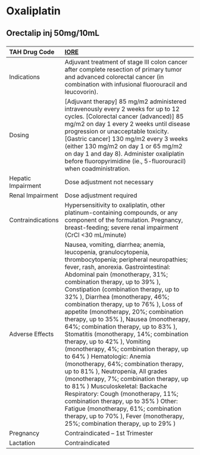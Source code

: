 # Oxaliplatin

## Orectalip inj 50mg/10mL

##### 

| TAH Drug Code      | [IORE](https://www.tahsda.org.tw/drugs/hissearch.php?drug_code=IORE)                                                                                                                                                                                                                                                                                                                                                                                                                                                                                                                                                                                                                                                                                                                                                                                                                                                                                                                     |
|:-------------------|:-----------------------------------------------------------------------------------------------------------------------------------------------------------------------------------------------------------------------------------------------------------------------------------------------------------------------------------------------------------------------------------------------------------------------------------------------------------------------------------------------------------------------------------------------------------------------------------------------------------------------------------------------------------------------------------------------------------------------------------------------------------------------------------------------------------------------------------------------------------------------------------------------------------------------------------------------------------------------------------------|
| Indications        | Adjuvant treatment of stage III colon cancer after complete resection of primary tumor and advanced colorectal cancer (in combination with infusional fluorouracil and leucovorin).                                                                                                                                                                                                                                                                                                                                                                                                                                                                                                                                                                                                                                                                                                                                                                                                      |
| Dosing             | [Adjuvant therapy] 85 mg/m2 administered intravenously every 2 weeks for up to 12 cycles. [Colorectal cancer (advanced)] 85 mg/m2 on day 1 every 2 weeks until disease progression or unacceptable toxicity. [Gastric cancer] 130 mg/m2 every 3 weeks (either 130 mg/m2 on day 1 or 65 mg/m2 on day 1 and day 8). Administer oxaliplatin before fluoropyrimidine (ie., 5-fluorouracil) when coadministration.                                                                                                                                                                                                                                                                                                                                                                                                                                                                                                                                                                            |
| Hepatic Impairment | Dose adjustment not necessary                                                                                                                                                                                                                                                                                                                                                                                                                                                                                                                                                                                                                                                                                                                                                                                                                                                                                                                                                            |
| Renal Impairment   | Dose adjustment required                                                                                                                                                                                                                                                                                                                                                                                                                                                                                                                                                                                                                                                                                                                                                                                                                                                                                                                                                                 |
| Contraindications  | Hypersensitivity to oxaliplatin, other platinum-containing compounds, or any component of the formulation. Pregnancy, breast-feeding; severe renal impairment (CrCl <30 mL/minute)                                                                                                                                                                                                                                                                                                                                                                                                                                                                                                                                                                                                                                                                                                                                                                                                       |
| Adverse Effects    | Nausea, vomiting, diarrhea; anemia, leucopenia, granulocytopenia, thrombocytopenia; peripheral neuropathies; fever, rash, anorexia. Gastrointestinal: Abdominal pain (monotherapy, 31%; combination therapy, up to 39% ), Constipation (combination therapy, up to 32% ), Diarrhea (monotherapy, 46%; combination therapy, up to 76% ), Loss of appetite (monotherapy, 20%; combination therapy, up to 35% ), Nausea (monotherapy, 64%; combination therapy, up to 83% ), Stomatitis (monotherapy, 14%; combination therapy, up to 42% ), Vomiting (monotherapy, 4%; combination therapy, up to 64% ) Hematologic: Anemia (monotherapy, 64%; combination therapy, up to 81% ), Neutropenia, All grades (monotherapy, 7%; combination therapy, up to 81% ) Musculoskeletal: Backache Respiratory: Cough (monotherapy, 11%; combination therapy, up to 35% ) Other: Fatigue (monotherapy, 61%; combination therapy, up to 70% ), Fever (monotherapy, 25%; combination therapy, up to 29% ) |
| Pregnancy          | Contraindicated – 1st Trimester                                                                                                                                                                                                                                                                                                                                                                                                                                                                                                                                                                                                                                                                                                                                                                                                                                                                                                                                                          |
| Lactation          | Contraindicated                                                                                                                                                                                                                                                                                                                                                                                                                                                                                                                                                                                                                                                                                                                                                                                                                                                                                                                                                                          |


